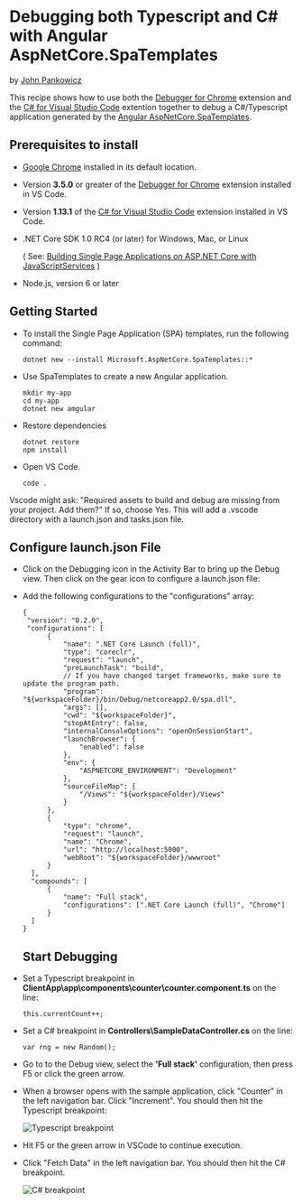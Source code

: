 # Debugging both Typescript and C# with Angular AspNetCore.SpaTemplates

by [John Pankowicz](https://github.com/johnpankowicz)

This recipe shows how to use both the [Debugger for Chrome](https://github.com/Microsoft/vscode-chrome-debug) extension and the [C# for Visual Studio Code](https://github.com/OmniSharp/omnisharp-vscode) extention together to debug a C#/Typescript application generated by the [Angular AspNetCore.SpaTemplates](https://www.nuget.org/packages/Microsoft.AspNetCore.SpaTemplates/).

## Prerequisites to install

- [Google Chrome](https://www.google.com/chrome) installed in its default location.

- Version **3.5.0** or greater of the [Debugger for Chrome](https://marketplace.visualstudio.com/items?itemName=msjsdiag.debugger-for-chrome) extension installed in VS Code.

- Version **1.13.1** of the [C# for Visual Studio Code](https://marketplace.visualstudio.com/items?itemName=ms-vscode.csharp) extension installed in VS Code.

- .NET Core SDK 1.0 RC4 (or later) for Windows, Mac, or Linux

  ( See: [Building Single Page Applications on ASP.NET Core with JavaScriptServices](https://blogs.msdn.microsoft.com/webdev/2017/02/14/building-single-page-applications-on-asp-net-core-with-javascriptservices/) )

- Node.js, version 6 or later

## Getting Started

- To install the Single Page Application (SPA) templates, run the following command:

    ```
    dotnet new --install Microsoft.AspNetCore.SpaTemplates::*
    ```

- Use SpaTemplates to create a new Angular application.

    ```
    mkdir my-app
    cd my-app
    dotnet new amgular
    ```

- Restore dependencies

    ```
    dotnet restore
    npm install
    ```

- Open VS Code.

    ```
    code .
    ```

Vscode might ask: "Required assets to build and debug are missing from your project. Add them?"
If so, choose Yes. This will add a .vscode directory with a launch.json and tasks.json file.

## Configure launch.json File

- Click on the Debugging icon in the Activity Bar to bring up the Debug view.
Then click on the gear icon to configure a launch.json file:

- Add the following configurations to the "configurations" array:

  ```
  {
   "version": "0.2.0",
   "configurations": [
        {
            "name": ".NET Core Launch (full)",
            "type": "coreclr",
            "request": "launch",
            "preLaunchTask": "build",
            // If you have changed target frameworks, make sure to update the program path.
            "program": "${workspaceFolder}/bin/Debug/netcoreapp2.0/spa.dll",
            "args": [],
            "cwd": "${workspaceFolder}",
            "stopAtEntry": false,
            "internalConsoleOptions": "openOnSessionStart",
            "launchBrowser": {
                "enabled": false
            },
            "env": {
                "ASPNETCORE_ENVIRONMENT": "Development"
            },
            "sourceFileMap": {
                "/Views": "${workspaceFolder}/Views"
            }
        },
        {
            "type": "chrome",
            "request": "launch",
            "name": "Chrome",
            "url": "http://localhost:5000",
            "webRoot": "${workspaceFolder}/wwwroot"
        }
    ],
    "compounds": [
        {
            "name": "Full stack",
            "configurations": [".NET Core Launch (full)", "Chrome"]
        }
    ]
  }
  ```

  ## Start Debugging

- Set a Typescript breakpoint in **ClientApp\app\components\counter\counter.component.ts** on the line:

    ```
    this.currentCount++;
    ```

- Set a C# breakpoint in **Controllers\SampleDataController.cs** on the line:

    ```
    var rng = new Random();
    ```

- Go to to the Debug view, select the **'Full stack'** configuration, then press F5 or click the green arrow.

- When a browser opens with the sample application, click "Counter" in the left navigation bar.
Click "Increment".  You should then hit the Typescript breakpoint:

  ![Typescript breakpoint](Typescript_breakpoint.png)

- Hit F5 or the green arrow in VSCode to continue execution.

- Click "Fetch Data" in the left navigation bar. You should then hit the C# breakpoint.

  ![C# breakpoint](CSharp_breakpoint.png)

